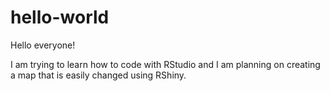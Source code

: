 # hello-world

Hello everyone!

I am trying to learn how to code with RStudio and I am planning on creating a map that is easily changed using RShiny. 
